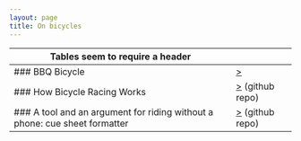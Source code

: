 ```yaml
---
layout: page
title: On bicycles
---
```


| Tables seem to require a header                                            |                                                                           |
|----------------------------------------------------------------------------|---------------------------------------------------------------------------|
| ### BBQ Bicycle                                                            | [>](https://github.com/grannycart/bbq-bicycle/)                           |
| ### How Bicycle Racing Works                                               | [>](https://github.com/grannycart/how-bicycle-racing-works) (github repo) |
| ### A tool and an argument for riding without a phone: cue sheet formatter | [>](http://github.com/grannycart/cue-sheets/) (github repo)               |




[//]: # (This version of the bicycles index is an experiment with using tables for organizing 2023-10-15 15:17)

